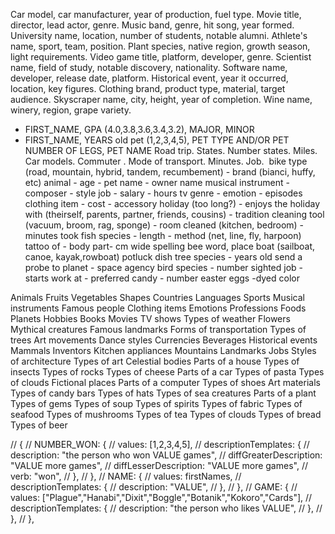 Car model, car manufacturer, year of production, fuel type.
Movie title, director, lead actor, genre.
Music band, genre, hit song, year formed.
University name, location, number of students, notable alumni.
Athlete's name, sport, team, position.
Plant species, native region, growth season, light requirements.
Video game title, platform, developer, genre.
Scientist name, field of study, notable discovery, nationality.
Software name, developer, release date, platform.
Historical event, year it occurred, location, key figures.
Clothing brand, product type, material, target audience.
Skyscraper name, city, height, year of completion.
Wine name, winery, region, grape variety.

- FIRST_NAME, GPA (4.0,3.8,3.6,3.4,3.2), MAJOR, MINOR
- FIRST_NAME, YEARS old pet (1,2,3,4,5), PET TYPE AND/OR PET NUMBER OF LEGS, PET NAME
  Road trip. States. Number states. Miles. Car models.
  Commuter . Mode of transport. Minutes. Job. 
  bike type (road, mountain, hybrid, tandem, recumbement) - brand (bianci, huffy, etc)
  animal - age - pet name - owner name
  musical instrument - composer - style
  job - salary - hours
  tv genre - emotion - episodes
  clothing item - cost - accessory
  holiday (too long?) - enjoys the holiday with (theirself, parents, partner, friends, cousins) - tradition
  cleaning tool (vacuum, broom, rag, sponge) - room cleaned (kitchen, bedroom) -minutes took
  fish species - length - method (net, line, fly, harpoon)
  tattoo of - body part- cm wide
  spelling bee word, place
  boat (sailboat, canoe, kayak,rowboat)
  potluck dish
  tree species - years old
  send a probe to planet - space agency
  bird species - number sighted
  job - starts work at -
  preferred candy - number easter eggs -dyed color

Animals
Fruits
Vegetables
Shapes
Countries
Languages
Sports
Musical instruments
Famous people
Clothing items
Emotions
Professions
Foods
Planets
Hobbies
Books
Movies
TV shows
Types of weather
Flowers
Mythical creatures
Famous landmarks
Forms of transportation
Types of trees
Art movements
Dance styles
Currencies
Beverages
Historical events
Mammals
Inventors
Kitchen appliances
Mountains
Landmarks
Jobs
Styles of architecture
Types of art
Celestial bodies
Parts of a house
Types of insects
Types of rocks
Types of cheese
Parts of a car
Types of pasta
Types of clouds
Fictional places
Parts of a computer
Types of shoes
Art materials
Types of candy bars
Types of hats
Types of sea creatures
Parts of a plant
Types of gems
Types of soup
Types of spirits
Types of fabric
Types of seafood
Types of mushrooms
Types of tea
Types of clouds
Types of bread
Types of beer

// {
// NUMBER_WON: {
// values: [1,2,3,4,5],
// descriptionTemplates: {
// description: "the person who won VALUE games",
// diffGreaterDescription: "VALUE more games",
// diffLesserDescription: "VALUE more games",
// verb: "won",
// },
// },
// NAME: {
// values: firstNames,
// descriptionTemplates: {
// description: "VALUE",
// },
// },
// GAME: {
// values: ["Plague","Hanabi","Dixit","Boggle","Botanik","Kokoro","Cards"],
// descriptionTemplates: {
// description: "the person who likes VALUE",
// },
// },
// },
